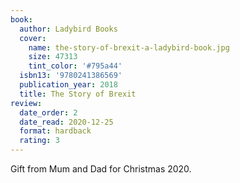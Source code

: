 ```yaml
---
book:
  author: Ladybird Books
  cover:
    name: the-story-of-brexit-a-ladybird-book.jpg
    size: 47313
    tint_color: '#795a44'
  isbn13: '9780241386569'
  publication_year: 2018
  title: The Story of Brexit
review:
  date_order: 2
  date_read: 2020-12-25
  format: hardback
  rating: 3
---
```


Gift from Mum and Dad for Christmas 2020.
